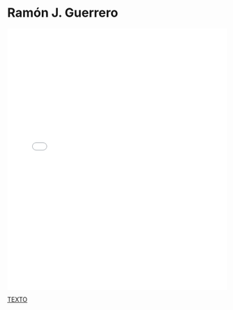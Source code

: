 # Ramón J. Guerrero

<MDXLayout>
  <embed src="/assets/files/Ramon%20J.%20Guerrero%20Romero-f44fe178f447150c51212cb2e6327d01.pdf" type="application/pdf" width="100%" height="600px" />
</MDXLayout>

[TEXTO](../../../static/PDFs/Commitment/Ramon%20J.%20Guerrero%20Romero.pdf)